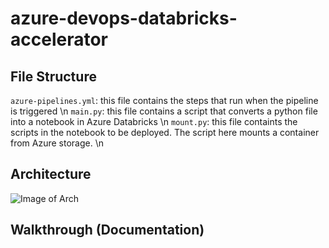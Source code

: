 # azure-devops-databricks-accelerator

## File Structure
```azure-pipelines.yml```: this file contains the steps that run when the pipeline is triggered \n
```main.py```: this file contains a script that converts a python file into a notebook in Azure Databricks \n
```mount.py```: this file containts the scripts in the notebook to be deployed. The script here mounts a container from Azure storage. \n

## Architecture
![Image of Arch](arch.jpg)

## Walkthrough (Documentation)